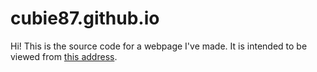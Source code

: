 # cubie87.github.io
 
Hi! This is the source code for a webpage I've made. It is intended to be viewed from [this address](https://cubie87.github.io/).

